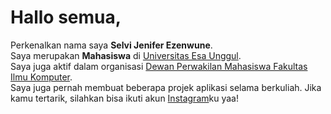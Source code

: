 # Hallo semua, 
Perkenalkan nama saya **Selvi Jenifer Ezenwune**.\
Saya merupakan **Mahasiswa** di [Universitas Esa Unggul](https://www.esaunggul.ac.id/).\
Saya juga aktif dalam organisasi [Dewan Perwakilan Mahasiswa Fakultas Ilmu Komputer](https://www.instagram.com/dpmfasilkomueu/?hl=id).\
Saya juga pernah membuat beberapa projek aplikasi selama berkuliah.
Jika kamu tertarik, silahkan bisa ikuti akun [Instagram](https://www.instagram.com/selvijenifer11/?hl=id)ku yaa!
